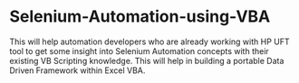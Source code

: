 # Selenium-Automation-using-VBA
This will help automation developers who are already working with HP UFT tool to get some insight into Selenium Automation concepts
with their existing VB Scripting knowledge.
This will help in building a portable Data Driven Framework within Excel VBA.
